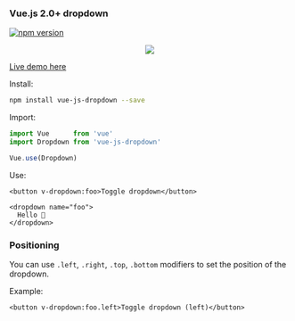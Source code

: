 ### Vue.js 2.0+ dropdown

[![npm version](https://badge.fury.io/js/vue-js-dropdown.svg)](https://badge.fury.io/js/vue-js-dropdown)

<p align="center">
  <img src="https://media.giphy.com/media/3ohzdLUN7wlswXpFwQ/giphy.gif">
</p>

[Live demo here](http://vue-js-dropdown.yev.io/)

Install:
```bash
npm install vue-js-dropdown --save
```
Import:
```javascript
import Vue      from 'vue'
import Dropdown from 'vue-js-dropdown'

Vue.use(Dropdown)
```
Use:
```vue
<button v-dropdown:foo>Toggle dropdown</button>

<dropdown name="foo">
  Hello 🎉
</dropdown>
```

### Positioning

You can use `.left`, `.right`, `.top`, `.bottom` modifiers to set the position of the dropdown.

Example:

```vue
<button v-dropdown:foo.left>Toggle dropdown (left)</button>
```
